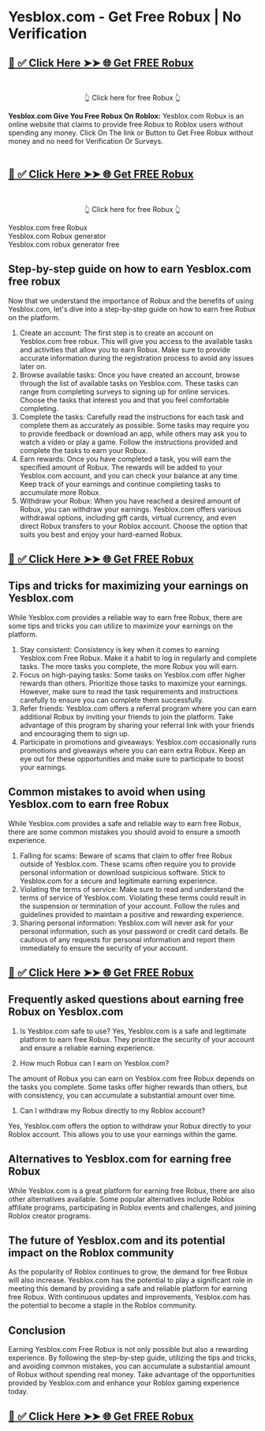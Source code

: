 <h1>Yesblox.com - Get Free Robux | No Verification </h1>
<h2><strong><a href="https://hubfid.com/robux/">​​​​​​​📌 ✅ Click Here ➤➤ 🌐 Get FREE Robux</a></strong></h2><br>
<p style="text-align: center;">👆 Click here for free Robux 👆</p>
<strong>Yesblox.com Give You Free Robux On Roblox:</strong> Yesblox.com Robux is an online website that claims to provide free Robux to Roblox users without spending any money. Click On The link or Button to Get Free Robux without money and no need for Verification Or Surveys.<br><br>
<h2><strong><a href="https://hubfid.com/robux/">​​​​​​​📌 ✅ Click Here ➤➤ 🌐 Get FREE Robux</a></strong></h2><br>
<p style="text-align: center;">👆 Click here for free Robux 👆</p>

Yesblox.com free Robux
<br>
Yesblox.com Robux generator
<br>
Yesblox.com robux generator free

<div class="markdown-heading" dir="auto">
<h2 class="heading-element" dir="auto">Step-by-step guide on how to earn Yesblox.com free robux</h2>
</div>
<p dir="auto">Now that we understand the importance of Robux and the benefits of using Yesblox.com, let's dive into a step-by-step guide on how to earn free Robux on the platform.</p>

<ol dir="auto">
<li>Create an account: The first step is to create an account on Yesblox.com free robux. This will give you access to the available tasks and activities that allow you to earn Robux. Make sure to provide accurate information during the registration process to avoid any issues later on.</li>
<li>Browse available tasks: Once you have created an account, browse through the list of available tasks on Yesblox.com. These tasks can range from completing surveys to signing up for online services. Choose the tasks that interest you and that you feel comfortable completing.</li>
<li>Complete the tasks: Carefully read the instructions for each task and complete them as accurately as possible. Some tasks may require you to provide feedback or download an app, while others may ask you to watch a video or play a game. Follow the instructions provided and complete the tasks to earn your Robux.</li>
<li>Earn rewards: Once you have completed a task, you will earn the specified amount of Robux. The rewards will be added to your Yesblox.com account, and you can check your balance at any time. Keep track of your earnings and continue completing tasks to accumulate more Robux.</li>
<li>Withdraw your Robux: When you have reached a desired amount of Robux, you can withdraw your earnings. Yesblox.com offers various withdrawal options, including gift cards, virtual currency, and even direct Robux transfers to your Roblox account. Choose the option that suits you best and enjoy your hard-earned Robux.</li>
</ol><h2><strong><a href="https://hubfid.com/robux/">​​​​​​​📌 ✅ Click Here ➤➤ 🌐 Get FREE Robux</a></strong></h2>
<div class="markdown-heading" dir="auto">
<h2 class="heading-element" dir="auto">Tips and tricks for maximizing your earnings on Yesblox.com</h2>
</div>
<p dir="auto">While Yesblox.com provides a reliable way to earn free Robux, there are some tips and tricks you can utilize to maximize your earnings on the platform.</p>

<ol dir="auto">
<li>Stay consistent: Consistency is key when it comes to earning Yesblox.com Free Robux. Make it a habit to log in regularly and complete tasks. The more tasks you complete, the more Robux you will earn.</li>
<li>Focus on high-paying tasks: Some tasks on Yesblox.com offer higher rewards than others. Prioritize those tasks to maximize your earnings. However, make sure to read the task requirements and instructions carefully to ensure you can complete them successfully.</li>
<li>Refer friends: Yesblox.com offers a referral program where you can earn additional Robux by inviting your friends to join the platform. Take advantage of this program by sharing your referral link with your friends and encouraging them to sign up.</li>
<li>Participate in promotions and giveaways: Yesblox.com occasionally runs promotions and giveaways where you can earn extra Robux. Keep an eye out for these opportunities and make sure to participate to boost your earnings.</li>
</ol>
<div class="markdown-heading" dir="auto">
<h2 class="heading-element" dir="auto">Common mistakes to avoid when using Yesblox.com to earn free Robux</h2>
</div>
<p dir="auto">While Yesblox.com provides a safe and reliable way to earn free Robux, there are some common mistakes you should avoid to ensure a smooth experience.</p>

<ol dir="auto">
<li>Falling for scams: Beware of scams that claim to offer free Robux outside of Yesblox.com. These scams often require you to provide personal information or download suspicious software. Stick to Yesblox.com for a secure and legitimate earning experience.</li>
<li>Violating the terms of service: Make sure to read and understand the terms of service of Yesblox.com. Violating these terms could result in the suspension or termination of your account. Follow the rules and guidelines provided to maintain a positive and rewarding experience.</li>
<li>Sharing personal information: Yesblox.com will never ask for your personal information, such as your password or credit card details. Be cautious of any requests for personal information and report them immediately to ensure the security of your account.</li>
</ol><h2><strong><a href="https://hubfid.com/robux/">​​​​​​​📌 ✅ Click Here ➤➤ 🌐 Get FREE Robux</a></strong></h2>
<div class="markdown-heading" dir="auto">
<h2 class="heading-element" dir="auto">Frequently asked questions about earning free Robux on Yesblox.com</h2>
</div>
<ol dir="auto">
<li>
<p dir="auto">Is Yesblox.com safe to use? Yes, Yesblox.com is a safe and legitimate platform to earn free Robux. They prioritize the security of your account and ensure a reliable earning experience.</p>
</li>
<li>
<p dir="auto">How much Robux can I earn on Yesblox.com?</p>
</li>
</ol>
<p dir="auto">The amount of Robux you can earn on Yesblox.com free Robux depends on the tasks you complete. Some tasks offer higher rewards than others, but with consistency, you can accumulate a substantial amount over time.</p>

<ol dir="auto">
<li>Can I withdraw my Robux directly to my Roblox account?</li>
</ol>
<p dir="auto">Yes, Yesblox.com offers the option to withdraw your Robux directly to your Roblox account. This allows you to use your earnings within the game.</p>

<div class="markdown-heading" dir="auto">
<h2 class="heading-element" dir="auto">Alternatives to Yesblox.com for earning free Robux</h2>
</div>
<p dir="auto">While Yesblox.com is a great platform for earning free Robux, there are also other alternatives available. Some popular alternatives include Roblox affiliate programs, participating in Roblox events and challenges, and joining Roblox creator programs.</p>

<div class="markdown-heading" dir="auto">
<h2 class="heading-element" dir="auto">The future of Yesblox.com and its potential impact on the Roblox community</h2>
</div>
<p dir="auto">As the popularity of Roblox continues to grow, the demand for free Robux will also increase. Yesblox.com has the potential to play a significant role in meeting this demand by providing a safe and reliable platform for earning free Robux. With continuous updates and improvements, Yesblox.com has the potential to become a staple in the Roblox community.</p>

<div class="markdown-heading" dir="auto">
<h2 class="heading-element" dir="auto">Conclusion</h2>
</div>
<p dir="auto">Earning Yesblox.com Free Robux is not only possible but also a rewarding experience. By following the step-by-step guide, utilizing the tips and tricks, and avoiding common mistakes, you can accumulate a substantial amount of Robux without spending real money. Take advantage of the opportunities provided by Yesblox.com and enhance your Roblox gaming experience today.</p>
<h2><strong><a href="https://hubfid.com/robux/">​​​​​​​📌 ✅ Click Here ➤➤ 🌐 Get FREE Robux</a></strong></h2>
